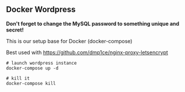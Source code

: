 ## Docker Wordpress

**Don't forget to change the MySQL password to something unique and secret!**

This is our setup base for Docker (docker-compose)

Best used with https://github.com/dmp1ce/nginx-proxy-letsencrypt

```
# launch wordpress instance
docker-compose up -d

# kill it
docker-compose kill
```
